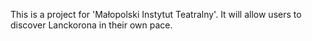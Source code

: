 This is a project for 'Małopolski Instytut Teatralny'.
It will allow users to discover Lanckorona in their own pace.